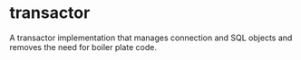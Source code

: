 transactor
==========

A transactor implementation that manages connection and SQL objects and removes the need for boiler plate code.
